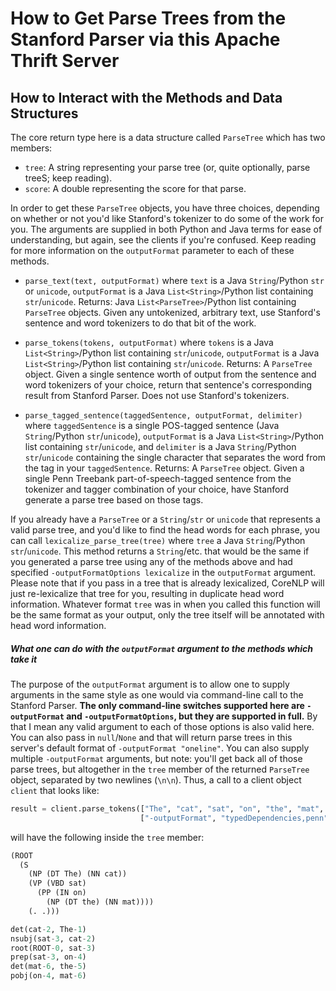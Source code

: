 How to Get Parse Trees from the Stanford Parser via this Apache Thrift Server
=============================================================================

## How to Interact with the Methods and Data Structures

The core return type here is a data structure called `ParseTree` which has two members:

* `tree`: A string representing your parse tree (or, quite optionally, parse treeS; keep reading).
* `score`: A double representing the score for that parse.

In order to get these `ParseTree` objects, you have three choices, depending on whether or not you'd like Stanford's tokenizer to do some of the work for you.  The arguments are supplied in both Python and Java terms for ease of understanding, but again, see the clients if you're confused.  Keep reading for more information on the `outputFormat` parameter to each of these methods.

* `parse_text(text, outputFormat)` where `text` is a Java `String`/Python `str` or `unicode`, `outputFormat` is a Java `List<String>`/Python list containing `str`/`unicode`.
  Returns: Java `List<ParseTree>`/Python list containing `ParseTree` objects.
  Given any untokenized, arbitrary text, use Stanford's sentence and word tokenizers to do that bit of the work.

* `parse_tokens(tokens, outputFormat)` where `tokens` is a Java `List<String>`/Python list containing `str`/`unicode`, `outputFormat` is a Java `List<String>`/Python list containing `str`/`unicode`.
   Returns: A `ParseTree` object.
   Given a single sentence worth of output from the sentence and word tokenizers of your choice, return that sentence's corresponding result from Stanford Parser.  Does not use Stanford's tokenizers.

* `parse_tagged_sentence(taggedSentence, outputFormat, delimiter)` where `taggedSentence` is a single POS-tagged sentence (Java `String`/Python `str`/`unicode`), `outputFormat` is a Java `List<String>`/Python list containing `str`/`unicode`, and `delimiter` is a Java `String`/Python `str`/`unicode` containing the single character that separates the word from the tag in your `taggedSentence`.
	Returns: A `ParseTree` object.
	Given a single Penn Treebank part-of-speech-tagged sentence from the tokenizer and tagger combination of your choice, have Stanford generate a parse tree based on those tags.

If you already have a `ParseTree` or a `String`/`str` or `unicode` that represents a valid parse tree, and you'd like to find the head words for each phrase, you can call `lexicalize_parse_tree(tree)` where `tree` a Java `String`/Python `str`/`unicode`.  This method returns a `String`/etc. that would be the same if you generated a parse tree using any of the methods above and had specified `-outputFormatOptions lexicalize` in the `outputFormat` argument.  Please note that if you pass in a tree that is already lexicalized, CoreNLP will just re-lexicalize that tree for you, resulting in duplicate head word information.  Whatever format `tree` was in when you called this function will be the same format as your output, only the tree itself will be annotated with head word information.
   
##### What one can do with the `outputFormat` argument to the methods which take it

The purpose of the `outputFormat` argument is to allow one to supply arguments in the same style as one would via command-line call to the Stanford Parser. **The only command-line switches supported here are `-outputFormat` and `-outputFormatOptions`, but they are supported in full.**  By that I mean any valid argument to each of those options is also valid here.
You can also pass in `null`/`None` and that will return parse trees in this server's default format of `-outputFormat "oneline"`.
You can also supply multiple `-outputFormat` arguments, but note: you'll get back all of those parse trees, but altogether in the `tree` member of the returned `ParseTree` object, separated by two newlines (`\n\n`).
Thus, a call to a client object `client` that looks like:

```python
result = client.parse_tokens(["The", "cat", "sat", "on", "the", "mat", "."], 
                             ["-outputFormat", "typedDependencies,penn", "-outputFormatOptions", "basicDependencies"])
```

will have the following inside the `tree` member:

```Python
(ROOT
  (S
    (NP (DT The) (NN cat))
    (VP (VBD sat)
      (PP (IN on)
        (NP (DT the) (NN mat))))
    (. .)))

det(cat-2, The-1)
nsubj(sat-3, cat-2)
root(ROOT-0, sat-3)
prep(sat-3, on-4)
det(mat-6, the-5)
pobj(on-4, mat-6)
```